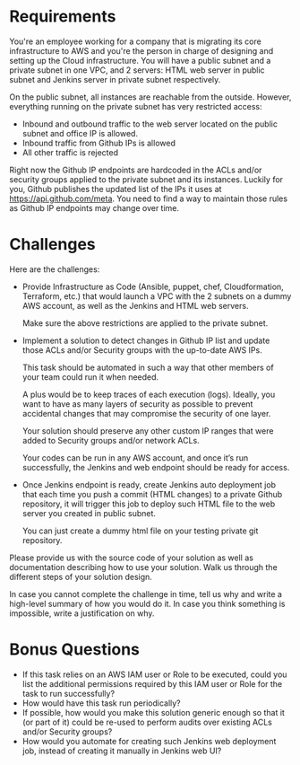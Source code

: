 # Requirements

You're an employee working for a company that is migrating its core infrastructure to AWS and you're the person in charge of designing and setting up the Cloud infrastructure. You will have a public subnet and a private subnet in one VPC, and 2 servers: HTML web server in public subnet and Jenkins server in private subnet respectively. 

On the public subnet, all instances are reachable from the outside. However, everything running on the private subnet has very restricted access:
- Inbound and outbound traffic to the web server located on the public subnet and office IP is allowed.
- Inbound traffic from Github IPs is allowed
- All other traffic is rejected

Right now the Github IP endpoints are hardcoded in the ACLs and/or security groups applied to the private subnet and its instances. Luckily for you, Github publishes the updated list of the IPs it uses at https://api.github.com/meta. You need to find a way to maintain those rules as Github IP endpoints may change over time.

# Challenges
Here are the challenges:

- Provide Infrastructure as Code (Ansible, puppet, chef, Cloudformation, Terraform, etc.) that would launch a VPC with the 2 subnets on a dummy AWS account, as well as the Jenkins and HTML web servers. 

    Make sure the above restrictions are applied to the private subnet.
- Implement a solution to detect changes in Github IP list and update those ACLs and/or Security groups with the up-to-date AWS IPs. 

    This task should be automated in such a way that other members of your team could run it when needed. 
    
    A plus would be to keep traces of each execution (logs). 
    Ideally, you want to have as many layers of security as possible to prevent accidental changes that may compromise the security of one layer. 

    Your solution should preserve any other custom IP ranges that were added to Security groups and/or network ACLs. 

    Your codes can be run in any AWS account, and once it’s run successfully, the Jenkins and web endpoint should be ready for access.
- Once Jenkins endpoint is ready, create Jenkins auto deployment job that each time you push a commit (HTML changes) to a private Github repository, it will trigger this job to deploy such HTML file to the web server you created in public subnet.  

    You can just create a dummy html file on your testing private git repository.

Please provide us with the source code of your solution as well as documentation describing how to use your solution.
Walk us through the different steps of your solution design.

In case you cannot complete the challenge in time, tell us why and write a high-level summary of how you would do it.
In case you think something is impossible, write a justification on why.

# Bonus Questions 
- If this task relies on an AWS IAM user or Role to be executed, could you list the additional permissions required by this IAM user or Role for the task to run successfully?
- How would have this task run periodically?
- If possible, how would you make this solution generic enough so that it (or part of it) could be re-used to perform audits over existing ACLs and/or Security groups?
- How would you automate for creating such Jenkins web deployment job, instead of creating it manually in Jenkins web UI?
